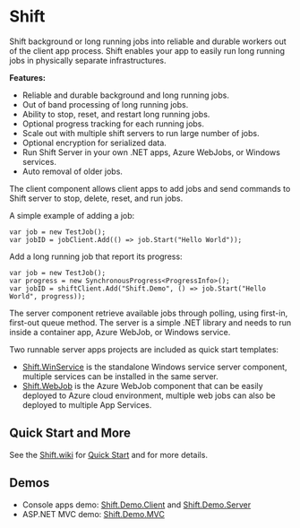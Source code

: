 # Shift
Shift background or long running jobs into reliable and durable workers out of the client app process. Shift enables your app to easily run long running jobs in physically separate infrastructures. 

**Features:**
- Reliable and durable background and long running jobs.
- Out of band processing of long running jobs. 
- Ability to stop, reset, and restart long running jobs.
- Optional progress tracking for each running jobs.
- Scale out with multiple shift servers to run large number of jobs.
- Optional encryption for serialized data.
- Run Shift Server in your own .NET apps, Azure WebJobs, or Windows services. 
- Auto removal of older jobs.

The client component allows client apps to add jobs and send commands to Shift server to stop, delete, reset, and run jobs.

A simple example of adding a job:
```
var job = new TestJob();
var jobID = jobClient.Add(() => job.Start("Hello World"));
```

Add a long running job that report its progress:
```
var job = new TestJob();
var progress = new SynchronousProgress<ProgressInfo>();
var jobID = shiftClient.Add("Shift.Demo", () => job.Start("Hello World", progress));
```

The server component retrieve available jobs through polling, using first-in, first-out queue method. The server is a simple .NET library and needs to run inside a container app, Azure WebJob, or Windows service. 

Two runnable server apps projects are included as quick start templates:
- [Shift.WinService](https://github.com/hhalim/Shift.WinService) is the standalone Windows service server component, multiple services can be installed in the same server. 
- [Shift.WebJob](https://github.com/hhalim/Shift.WebJob) is the Azure WebJob component that can be easily deployed to Azure cloud environment, multiple web jobs can also be deployed to multiple App Services. 

## Quick Start and More
See the [Shift.wiki](https://github.com/hhalim/Shift/wiki) for [Quick Start](https://github.com/hhalim/Shift/wiki/Quick-Start) and for more details.

## Demos
- Console apps demo: [Shift.Demo.Client](https://github.com/hhalim/Shift.Demo.Client) and [Shift.Demo.Server](https://github.com/hhalim/Shift.Demo.Server)
- ASP.NET MVC demo: [Shift.Demo.MVC](https://github.com/hhalim/Shift.Demo.MVC)
